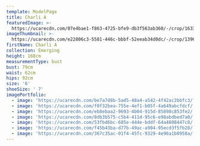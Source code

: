 ```yaml
---
template: ModelPage
title: Charli A
featuredImage: >-
  https://ucarecdn.com/07e4bae1-f863-4725-bfe9-db3f563ab360/-/crop/1633x1031/0,331/-/preview/
imageThumbnail: >-
  https://ucarecdn.com/e22806c3-5581-446c-bbbf-52eeab34d0dc/-/crop/1396x1907/139,48/-/preview/
firstName: Charli A
collection: Emerging
height: 168cm
measurementType: bust
bust: 79cm
waist: 62cm
hips: 92cm
size: '6'
shoeSize: ' 7'
imagePortfolio:
  - image: 'https://ucarecdn.com/be7a7d8b-5ad5-48a4-a542-4f42ac2bbfc3/'
  - image: 'https://ucarecdn.com/f0f32bea-755e-4ef1-b05f-4a649abcfdcf/'
  - image: 'https://ucarecdn.com/eb8ebaa2-9693-4b04-915d-85898c853fe2/'
  - image: 'https://ucarecdn.com/8db3b575-c5b4-411d-95c6-e98abdbed7a0/'
  - image: 'https://ucarecdn.com/53fbd6bc-685e-444e-bddf-64a4808447c8/'
  - image: 'https://ucarecdn.com/f45b43ba-d77b-49ac-a904-95ecd3f5fb28/'
  - image: 'https://ucarecdn.com/367c35ac-01f4-45fc-9329-4e96a1b0958a/'
---
```


